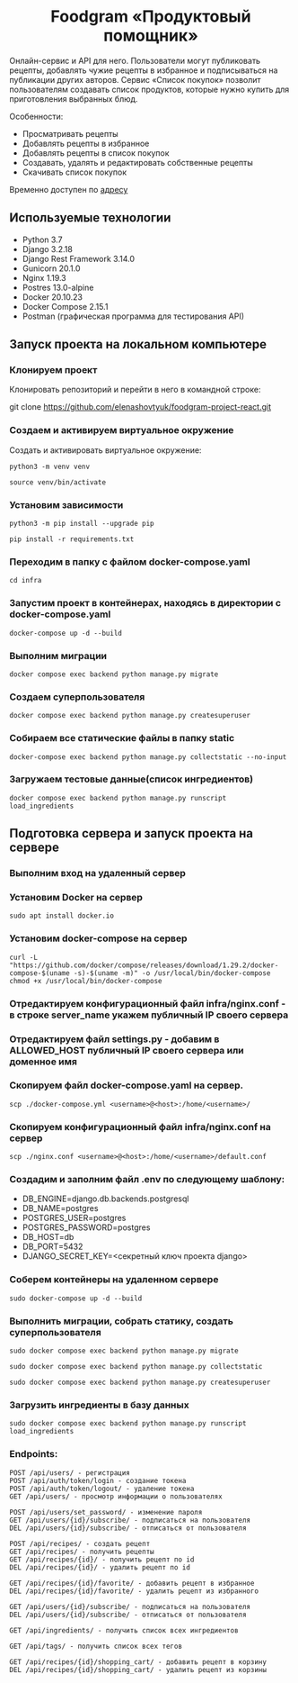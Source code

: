 # <div align="center"> Foodgram «Продуктовый помощник» </div>
Онлайн-сервис и API для него. Пользователи могут публиковать рецепты, добавлять чужие рецепты в избранное и подписываться на публикации других авторов. Сервис «Список покупок» позволит пользователям создавать список продуктов, которые нужно купить для приготовления выбранных блюд.

Особенности:

- Просматривать рецепты
- Добавлять рецепты в избранное
- Добавлять рецепты в список покупок
- Создавать, удалять и редактировать собственные рецепты
- Скачивать список покупок

Временно доступен по [адресу](http://51.250.111.182/)

## Используемые технологии

- Python 3.7
- Django 3.2.18
- Django Rest Framework 3.14.0
- Gunicorn 20.1.0
- Nginx 1.19.3
- Postres 13.0-alpine
- Docker 20.10.23
- Docker Compose 2.15.1
- Postman (графическая программа для тестирования API)


## Запуск проекта на локальном компьютере

### Клонируем проект

Клонировать репозиторий и перейти в него в командной строке:

git clone https://github.com/elenashovtyuk/foodgram-project-react.git

### Cоздаем и активируем виртуальное окружение

Cоздать и активировать виртуальное окружение:

```
python3 -m venv venv
```

```
source venv/bin/activate
```

### Установим зависимости

```
python3 -m pip install --upgrade pip
```

```
pip install -r requirements.txt
```

### Переходим в папку с файлом docker-compose.yaml

```
cd infra
```
### Запустим проект в контейнерах, находясь в директории с docker-compose.yaml

```
docker-compose up -d --build
```

### Выполним миграции

```
docker compose exec backend python manage.py migrate
```

### Создаем суперпользователя

```
docker compose exec backend python manage.py createsuperuser
```

### Собираем все статические файлы в папку static

```
docker-compose exec backend python manage.py collectstatic --no-input
```

### Загружаем тестовые данные(список ингредиентов)
```
docker compose exec backend python manage.py runscript load_ingredients
```

## Подготовка сервера и запуск проекта на сервере

### Выполним вход на удаленный сервер

### Установим Docker на сервер

```
sudo apt install docker.io
```

### Установим docker-compose на сервер

```
curl -L "https://github.com/docker/compose/releases/download/1.29.2/docker-compose-$(uname -s)-$(uname -m)" -o /usr/local/bin/docker-compose
chmod +x /usr/local/bin/docker-compose
```

### Отредактируем конфигурационный файл infra/nginx.conf - в строке server_name укажем публичный IP своего сервера

### Отредактируем файл settings.py - добавим в ALLOWED_HOST публичный IP своего сервера или доменное имя

### Скопируем файл docker-compose.yaml на сервер.

```
scp ./docker-compose.yml <username>@<host>:/home/<username>/
```

### Скопируем конфигурационный файл infra/nginx.conf на сервер

```
scp ./nginx.conf <username>@<host>:/home/<username>/default.conf
```

### Cоздадим и заполним файл .env по следующему шаблону:

 - DB_ENGINE=django.db.backends.postgresql
 - DB_NAME=postgres
 - POSTGRES_USER=postgres
 - POSTGRES_PASSWORD=postgres
 - DB_HOST=db
 - DB_PORT=5432
 - DJANGO_SECRET_KEY=<секретный ключ проекта django>

### Соберем контейнеры на удаленном сервере
```
sudo docker-compose up -d --build
```

### Выполнить миграции, собрать статику, создать суперпользователя
```
sudo docker compose exec backend python manage.py migrate

sudo docker compose exec backend python manage.py collectstatic

sudo docker compose exec backend python manage.py createsuperuser
```

### Загрузить ингредиенты в базу данных
```
sudo docker compose exec backend python manage.py runscript load_ingredients
```


### Endpoints:
```
POST /api/users/ - регистрация
POST /api/auth/token/login - создание токена
POST /api/auth/token/logout/ - удаление токена
GET /api/users/ - просмотр информации о пользователях

POST /api/users/set_password/ - изменение пароля
GET /api/users/{id}/subscribe/ - подписаться на пользователя
DEL /api/users/{id}/subscribe/ - отписаться от пользователя

POST /api/recipes/ - создать рецепт
GET /api/recipes/ - получить рецепты
GET /api/recipes/{id}/ - получить рецепт по id
DEL /api/recipes/{id}/ - удалить рецепт по id

GET /api/recipes/{id}/favorite/ - добавить рецепт в избранное
DEL /api/recipes/{id}/favorite/ - удалить рецепт из избранного

GET /api/users/{id}/subscribe/ - подписаться на пользователя
DEL /api/users/{id}/subscribe/ - отписаться от пользователя

GET /api/ingredients/ - получить список всех ингредиентов

GET /api/tags/ - получить список всех тегов

GET /api/recipes/{id}/shopping_cart/ - добавить рецепт в корзину
DEL /api/recipes/{id}/shopping_cart/ - удалить рецепт из корзины
```
